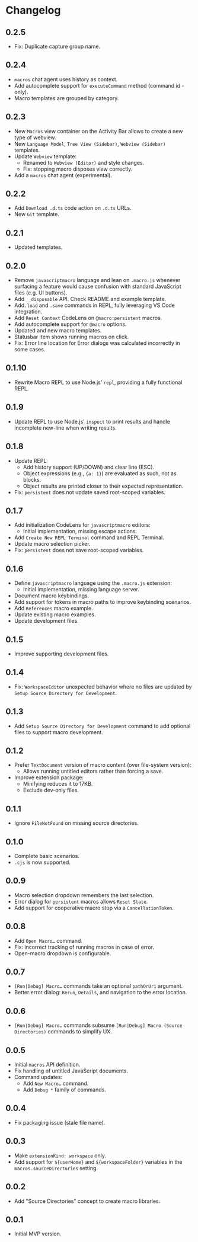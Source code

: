 # Changelog

## 0.2.5
- Fix: Duplicate capture group name.

## 0.2.4
- `macros` chat agent uses history as context.
- Add autocomplete support for `executeCommand` method (command id -only).
- Macro templates are grouped by category.

## 0.2.3
- New `Macros` view container on the Activity Bar allows to create a new type of webview.
- New `Language Model`, `Tree View (Sidebar)`, `Webview (Sidebar)` templates.
- Update `Webview` template:
   - Renamed to `Webview (Editor)` and style changes.
   - Fix: stopping macro disposes view correctly.
- Add a `macros` chat agent (experimental).

## 0.2.2
- Add `Download .d.ts` code action on `.d.ts` URLs.
- New `Git` template.

## 0.2.1
- Updated templates.

## 0.2.0
- Remove `javascriptmacro` language and lean on `.macro.js` whenever surfacing a feature would cause confusion with standard JavaScript files (e.g. UI buttons).
- Add `__disposable` API. Check README and example template.
- Add`.load` and `.save` commands in REPL, fully leveraging VS Code integration.
- Add `Reset Context` CodeLens on `@macro:persistent` macros.
- Add autocomplete support for `@macro` options.
- Updated and new macro templates.
- Statusbar item shows running macros on click.
- Fix: Error line location for Error dialogs was calculated incorrectly in some cases.

## 0.1.10
- Rewrite Macro REPL to use Node.js' `repl`, providing a fully functional REPL.

## 0.1.9
- Update REPL to use Node.js' `inspect` to print results and handle incomplete new-line when writing results.

## 0.1.8
- Update REPL:
  - Add history support (UP/DOWN) and clear line (ESC).
  - Object expressions (e.g., `{a: 1}`) are evaluated as such, not as blocks.
  - Object results are printed closer to their expected representation.
- Fix: `persistent` does not update saved root-scoped variables.

## 0.1.7
- Add initialization CodeLens for `javascriptmacro` editors:
  - Initial implementation, missing escape actions.
- Add `Create New REPL Terminal` command and REPL Terminal.
- Update macro selection picker.
- Fix: `persistent` does not save root-scoped variables.

## 0.1.6
- Define `javascriptmacro` language using the `.macro.js` extension:
  - Initial implementation, missing language server.
- Document macro keybindings.
- Add support for tokens in macro paths to improve keybinding scenarios.
- Add `References` macro example.
- Update existing macro examples.
- Update development files.

## 0.1.5
- Improve supporting development files.

## 0.1.4
- Fix: `WorkspaceEditor` unexpected behavior where no files are updated by `Setup Source Directory for Development`.

## 0.1.3
- Add `Setup Source Directory for Development` command to add optional files to support macro development.

## 0.1.2
- Prefer `TextDocument` version of macro content (over file-system version):
  - Allows running untitled editors rather than forcing a save.
- Improve extension package:
  - Minifying reduces it to 17KB.
  - Exclude dev-only files.

## 0.1.1
- Ignore `FileNotFound` on missing source directories.

## 0.1.0
- Complete basic scenarios.
- `.cjs` is now supported.

## 0.0.9
- Macro selection dropdown remembers the last selection.
- Error dialog for `persistent` macros allows `Reset State`.
- Add support for cooperative macro stop via a `CancellationToken`.

## 0.0.8
- Add `Open Macro…` command.
- Fix: incorrect tracking of running macros in case of error.
- Open-macro dropdown is configurable.

## 0.0.7
- `[Run|Debug] Macro…` commands take an optional `pathOrUri` argument.
- Better error dialog: `Rerun`, `Details`, and navigation to the error location.

## 0.0.6
- `[Run|Debug] Macro…` commands subsume `[Run|Debug] Macro (Source Directories)` commands to simplify UX.

## 0.0.5
- Initial `macros` API definition.
- Fix handling of untitled JavaScript documents.
- Command updates:
  - Add `New Macro…` command.
  - Add `Debug *` family of commands.

## 0.0.4
- Fix packaging issue (stale file name).

## 0.0.3
- Make `extensionKind: workspace` only.
- Add support for `${userHome}` and `${workspaceFolder}` variables in the `macros.sourceDirectories` setting.

## 0.0.2
- Add "Source Directories" concept to create macro libraries.

## 0.0.1
- Initial MVP version.